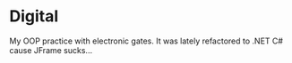 # Digital
My OOP practice with electronic gates. It was lately refactored to .NET C# cause JFrame sucks...
